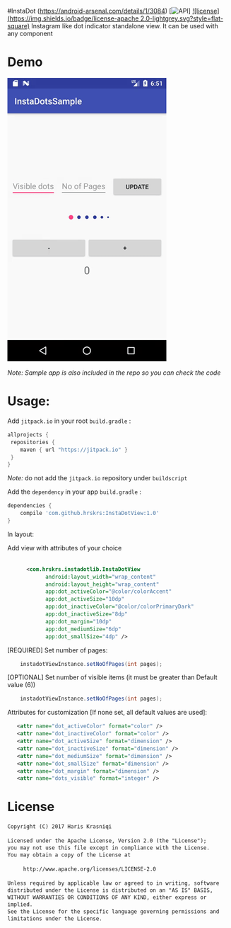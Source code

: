 #InstaDot (https://android-arsenal.com/details/1/3084) [![API](https://img.shields.io/badge/API-14%2B-brightgreen.svg?style=flat-square)] [![license](https://img.shields.io/badge/license-apache 2.0-lightgrey.svg?style=flat-square)](http://www.apache.org/licenses/LICENSE-2.0.html)
Instagram like dot indicator standalone view. It can be used with any component

# Demo

 ![Demo](demo.gif)


_Note: Sample app is also included in the repo so you can check the code_


#  Usage:

Add `jitpack.io` in your root `build.gradle` :
```groovy
allprojects {
 repositories {
    maven { url "https://jitpack.io" }
 }
}
```
_Note:_ do not add the `jitpack.io` repository under `buildscript`

Add the `dependency` in your app `build.gradle` :
```groovy
dependencies {
    compile 'com.github.hrskrs:InstaDotView:1.0'
}
```

In layout:

Add view with attributes of your choice

``` xml

      <com.hrskrs.instadotlib.InstaDotView
            android:layout_width="wrap_content"
            android:layout_height="wrap_content"
            app:dot_activeColor="@color/colorAccent"
            app:dot_activeSize="10dp"
            app:dot_inactiveColor="@color/colorPrimaryDark"
            app:dot_inactiveSize="8dp"
            app:dot_margin="10dp"
            app:dot_mediumSize="6dp"
            app:dot_smallSize="4dp" />
```


[REQUIRED] Set number of pages:

```java
    instadotViewInstance.setNoOfPages(int pages);
```


[OPTIONAL] Set number of visible items (it must be greater than Default value (6))

```java
    instadotViewInstance.setNoOfPages(int pages);
```

Attributes for customization [If none set, all default values are used]:
``` xml
   <attr name="dot_activeColor" format="color" />
   <attr name="dot_inactiveColor" format="color" />
   <attr name="dot_activeSize" format="dimension" />
   <attr name="dot_inactiveSize" format="dimension" />
   <attr name="dot_mediumSize" format="dimension" />
   <attr name="dot_smallSize" format="dimension" />
   <attr name="dot_margin" format="dimension" />
   <attr name="dots_visible" format="integer" />
```


# License

    Copyright (C) 2017 Haris Krasniqi

    Licensed under the Apache License, Version 2.0 (the "License");
    you may not use this file except in compliance with the License.
    You may obtain a copy of the License at

         http://www.apache.org/licenses/LICENSE-2.0

    Unless required by applicable law or agreed to in writing, software
    distributed under the License is distributed on an "AS IS" BASIS,
    WITHOUT WARRANTIES OR CONDITIONS OF ANY KIND, either express or implied.
    See the License for the specific language governing permissions and
    limitations under the License.